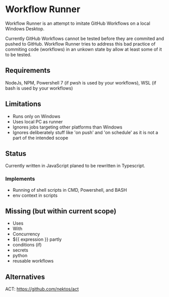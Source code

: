 # Workflow Runner
Workflow Runner is an attempt to imitate GitHub Workflows on a local Windows Desktop.

Currently GitHub Workflows cannot be tested before they are commited and pushed to GitHub.
Workflow Runner tries to address this bad practice of commiting code (workflows) in an unkown state by allow at least some of it to be tested.

## Requirements
NodeJs, NPM, Powershell 7 (if pwsh is used by your workflows), WSL (if bash is used by your workflows)

## Limitations
- Runs only on Windows
- Uses local PC as runner
- Ignores jobs targeting other platforms than Windows
- Ignores deliberately stuff like 'on push' and 'on schedule' as it is not a part of the intended scope

## Status
Currently written in JavaScript planed to be rewritten in Typescript.

### Implements
- Running of shell scripts in CMD, Powershell, and BASH
- env context in scripts

## Missing (but within current scope)
- Uses
- With
- Concurrency
- ${{ expression }} partly 
- conditions (if)
- secrets
- python
- reusable workflows

## Alternatives
ACT: https://github.com/nektos/act
